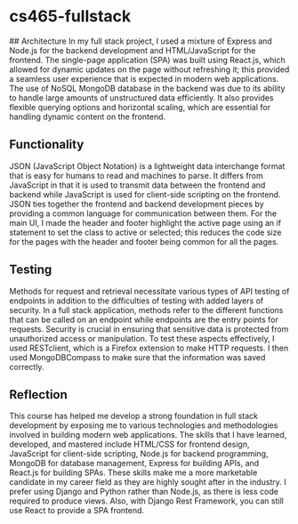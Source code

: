 # cs465-fullstack

#﻿# Architecture
In my full stack project, I used a mixture of Express and Node.js for the backend development and HTML/JavaScript for the frontend. The single-page application (SPA) was built using React.js, which allowed for dynamic updates on the page without refreshing it; this provided a seamless user experience that is expected in modern web applications.
The use of NoSQL MongoDB database in the backend was due to its ability to handle large amounts of unstructured data efficiently. It also provides flexible querying options and horizontal scaling, which are essential for handling dynamic content on the frontend.
## Functionality
JSON (JavaScript Object Notation) is a lightweight data interchange format that is easy for humans to read and machines to parse. It differs from JavaScript in that it is used to transmit data between the frontend and backend while JavaScript is used for client-side scripting on the frontend. JSON ties together the frontend and backend development pieces by providing a common language for communication between them.
For the main UI, I made the header and footer highlight the active page using an if statement to set the class to active or selected; this reduces the code size for the pages with the header and footer being common for all the pages.
## Testing
Methods for request and retrieval necessitate various types of API testing of endpoints in addition to the difficulties of testing with added layers of security. In a full stack application, methods refer to the different functions that can be called on an endpoint while endpoints are the entry points for requests. Security is crucial in ensuring that sensitive data is protected from unauthorized access or manipulation. To test these aspects effectively, I used RESTclient, which is a Firefox extension to make HTTP requests. I then used MongoDBCompass to make sure that the information was saved correctly. 
## Reflection
This course has helped me develop a strong foundation in full stack development by exposing me to various technologies and methodologies involved in building modern web applications. The skills that I have learned, developed, and mastered include HTML/CSS for frontend design, JavaScript for client-side scripting, Node.js for backend programming, MongoDB for database management, Express for building APIs, and React.js for building SPAs. These skills make me a more marketable candidate in my career field as they are highly sought after in the industry. I prefer using Django and Python rather than Node.js, as there is less code required to produce views. Also, with Django Rest Framework, you can still use React to provide a SPA frontend.

